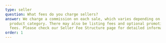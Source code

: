```yaml
---
type: seller
question: What fees do you charge sellers?
answer: We charge a commission on each sale, which varies depending on the
  product category. There may also be listing fees and optional promotional
  fees. Please check our Seller Fee Structure page for detailed information.
order: 1
---
```

